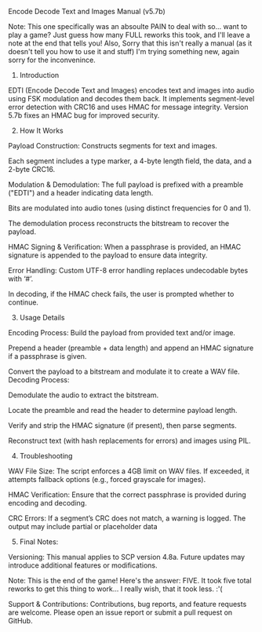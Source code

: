 Encode Decode Text and Images Manual (v5.7b)

Note: This one specifically was an absoulte PAIN to deal with so... want to play a game? 
Just guess how many FULL reworks this took, and I'll leave a note at the end that tells you!
Also, Sorry that this isn't really a manual (as it doesn't tell you how to use it and stuff) I'm trying something new, again sorry for the inconvenince.

1. Introduction

EDTI (Encode Decode Text and Images) encodes text and images into audio using FSK modulation and decodes them back.
It implements segment-level error detection with CRC16 and uses HMAC for message integrity.
Version 5.7b fixes an HMAC bug for improved security.

2. How It Works

Payload Construction:
Constructs segments for text and images.

Each segment includes a type marker, a 4-byte length field, the data, and a 2-byte CRC16.

Modulation & Demodulation:
The full payload is prefixed with a preamble ("EDTI") and a header indicating data length.

Bits are modulated into audio tones (using distinct frequencies for 0 and 1).

The demodulation process reconstructs the bitstream to recover the payload.

HMAC Signing & Verification:
When a passphrase is provided, an HMAC signature is appended to the payload to ensure data integrity.

Error Handling:
Custom UTF-8 error handling replaces undecodable bytes with ‘#’.

In decoding, if the HMAC check fails, the user is prompted whether to continue.

3. Usage Details

Encoding Process:
Build the payload from provided text and/or image.

Prepend a header (preamble + data length) and append an HMAC signature if a passphrase is given.

Convert the payload to a bitstream and modulate it to create a WAV file.
Decoding Process:

Demodulate the audio to extract the bitstream.

Locate the preamble and read the header to determine payload length.

Verify and strip the HMAC signature (if present), then parse segments.

Reconstruct text (with hash replacements for errors) and images using PIL.

4. Troubleshooting

WAV File Size:
The script enforces a 4GB limit on WAV files. If exceeded, it attempts fallback options (e.g., forced grayscale for images).

HMAC Verification:
Ensure that the correct passphrase is provided during encoding and decoding.

CRC Errors:
If a segment’s CRC does not match, a warning is logged. The output may include partial or placeholder data

5. Final Notes:

Versioning:
This manual applies to SCP version 4.8a. Future updates may introduce additional features or modifications.

Note: This is the end of the game! Here's the answer: FIVE. It took five total reworks to get this thing to work... I really wish, that it took less. :'(

Support & Contributions:
Contributions, bug reports, and feature requests are welcome. Please open an issue report or submit a pull request on GitHub.
